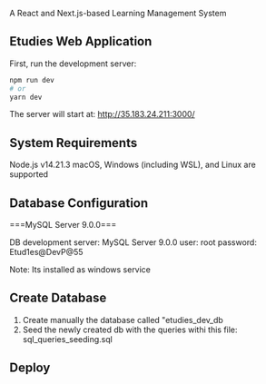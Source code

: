 A React and Next.js-based Learning Management System
## Etudies Web Application

First, run the development server:

```bash
npm run dev
# or
yarn dev
```
The server will start at: http://35.183.24.211:3000/

## System Requirements
Node.js v14.21.3
macOS, Windows (including WSL), and Linux are supported

## Database Configuration
===MySQL Server 9.0.0===

DB development server: MySQL Server 9.0.0
user: root
password: Etud1es@DevP@55

Note: Its installed as windows service

## Create Database

1. Create manually the database called "etudies_dev_db
2. Seed the newly created db with the queries withi this file: sql_queries_seeding.sql

## Deploy 


